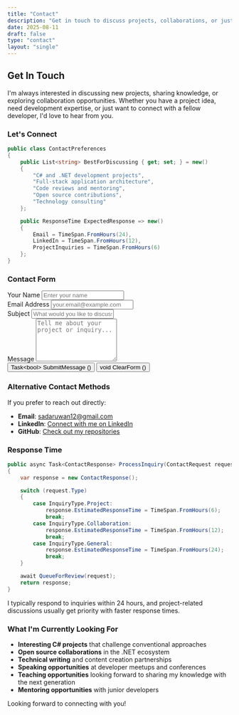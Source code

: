 ```yaml
---
title: "Contact"
description: "Get in touch to discuss projects, collaborations, or just to say hello"
date: 2025-08-11
draft: false
type: "contact"
layout: "single"
---
```


## Get In Touch

I'm always interested in discussing new projects, sharing knowledge, or exploring collaboration opportunities. Whether you have a project idea, need development expertise, or just want to connect with a fellow developer, I'd love to hear from you.

### Let's Connect

```csharp
public class ContactPreferences
{
    public List<string> BestForDiscussing { get; set; } = new()
    {
        "C# and .NET development projects",
        "Full-stack application architecture",
        "Code reviews and mentoring",
        "Open source contributions",
        "Technology consulting"
    };

    public ResponseTime ExpectedResponse => new()
    {
        Email = TimeSpan.FromHours(24),
        LinkedIn = TimeSpan.FromHours(12),
        ProjectInquiries = TimeSpan.FromHours(6)
    };
}
```

### Contact Form

<form id="contactForm" class="contact-form" name="contact" netlify>
<div class="form-group">
<label for="name">Your Name</label>
<input type="text" id="name" name="name" required minlength="2" maxlength="100" placeholder="Enter your name" />
<div id="name-error" class="error-message"></div>
</div>

<div class="form-group">
<label for="email">Email Address</label>
<input type="email" id="email" name="email" required placeholder="your.email@example.com" />
<div id="email-error" class="error-message"></div>
</div>

<div class="form-group">
<label for="subject">Subject</label>
<input type="text" id="subject" name="subject" required minlength="5" maxlength="200" placeholder="What would you like to discuss?" />
<div id="subject-error" class="error-message"></div>
</div>

<div class="form-group">
<label for="message">Message</label>
<textarea id="message" name="message" required minlength="10" maxlength="2000" rows="6" placeholder="Tell me about your project or inquiry..."></textarea>
<div id="message-error" class="error-message"></div>
</div>

<div class="form-actions">
<button type="submit" class="contact-submit-btn btn btn-primary">
<span class="btn-return-type">Task&lt;bool&gt;</span>
<span class="btn-method">SubmitMessage</span>
<span class="btn-params">()</span>
</button>
<button type="reset" class="btn btn-secondary">
<span class="btn-return-type">void</span>
<span class="btn-method">ClearForm</span>
<span class="btn-params">()</span>
</button>
</div>

<div id="formStatus" class="form-status"></div>
</form>

### Alternative Contact Methods

If you prefer to reach out directly:

- **Email**: [sadaruwan12@gmail.com](mailto:sadaruwan12@gmail.com)
- **LinkedIn**: [Connect with me on LinkedIn](https://linkedin.com/in/sadaruwan-samaraweera)
- **GitHub**: [Check out my repositories](https://github.com/s4ndm4n82)

### Response Time

```csharp
public async Task<ContactResponse> ProcessInquiry(ContactRequest request)
{
    var response = new ContactResponse();

    switch (request.Type)
    {
        case InquiryType.Project:
            response.EstimatedResponseTime = TimeSpan.FromHours(6);
            break;
        case InquiryType.Collaboration:
            response.EstimatedResponseTime = TimeSpan.FromHours(12);
            break;
        case InquiryType.General:
            response.EstimatedResponseTime = TimeSpan.FromHours(24);
            break;
    }

    await QueueForReview(request);
    return response;
}
```

I typically respond to inquiries within 24 hours, and project-related discussions usually get priority with faster response times.

### What I'm Currently Looking For

- **Interesting C# projects** that challenge conventional approaches
- **Open source collaborations** in the .NET ecosystem
- **Technical writing** and content creation partnerships
- **Speaking opportunities** at developer meetups and conferences
- **Teaching opportunities** looking forward to sharing my knowledge with the next generation
- **Mentoring opportunities** with junior developers

Looking forward to connecting with you!
